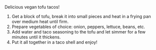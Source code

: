Delicious vegan tofu tacos!

1. Get a block of tofu, break it into small pieces and heat in a frying pan over medium heat until firm.
2. Prepare vegetables of choice: onion, peppers, lettuce, beans, etc.
3. Add water and taco seasoning to the tofu and let simmer for a few minutes until it thickens.
4. Put it all together in a taco shell and enjoy!
